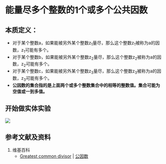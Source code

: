 # 能量尽多个整数的1个或多个公共因数

## 本质定义：

- 对于某个整数a，如果能被另外某个整数z<sub>1</sub>量尽，那么这个整数z<sub>1</sub>被称为a的因数，z<sub>1</sub>可能有多个。
- 对于某个整数b，如果能被另外某个整数z<sub>2</sub>量尽，那么这个整数z<sub>2</sub>被称为a的因数，z<sub>2</sub>可能有多个。
- 对于某个整数c，如果能被另外某个整数z<sub>3</sub>量尽，那么这个整数z<sub>3</sub>被称为a的因数，z<sub>3</sub>可能有多个。
- **公因数的集合指的是上面两个或多个整数集合中的相等的整数值。集合可能为空值或一到多值。**

## 开始做实体实验

![](/images/数论/基本数和合成数/能量尽多个整数的1个或多个公共因数/1a1.jpg)

## 参考文献及资料

1. 维基百科
	- [Greatest common divisor](https://en.wikipedia.org/wiki/Greatest_common_divisor) | [公因数](https://zh.wikipedia.org/wiki/公因数) 





